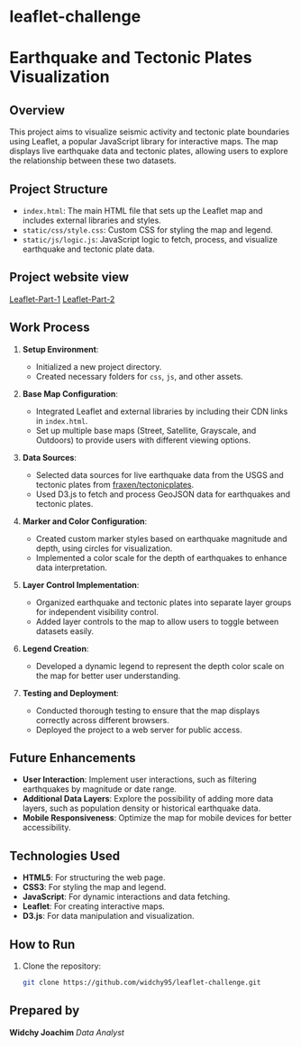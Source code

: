 # leaflet-challenge
 
# Earthquake and Tectonic Plates Visualization

## Overview

This project aims to visualize seismic activity and tectonic plate boundaries using Leaflet, a popular JavaScript library for interactive maps. The map displays live earthquake data and tectonic plates, allowing users to explore the relationship between these two datasets.

## Project Structure

- `index.html`: The main HTML file that sets up the Leaflet map and includes external libraries and styles.
- `static/css/style.css`: Custom CSS for styling the map and legend.
- `static/js/logic.js`: JavaScript logic to fetch, process, and visualize earthquake and tectonic plate data.

## Project website view

[Leaflet-Part-1](https://widchy95.github.io/leaflet-challenge/Leaflet-Part-1/)
[Leaflet-Part-2](https://widchy95.github.io/leaflet-challenge/Leaflet-Part-2/)


## Work Process

1. **Setup Environment**:
   - Initialized a new project directory.
   - Created necessary folders for `css`, `js`, and other assets.

2. **Base Map Configuration**:
   - Integrated Leaflet and external libraries by including their CDN links in `index.html`.
   - Set up multiple base maps (Street, Satellite, Grayscale, and Outdoors) to provide users with different viewing options.

3. **Data Sources**:
   - Selected data sources for live earthquake data from the USGS and tectonic plates from [fraxen/tectonicplates](https://github.com/fraxen/tectonicplates).
   - Used D3.js to fetch and process GeoJSON data for earthquakes and tectonic plates.

4. **Marker and Color Configuration**:
   - Created custom marker styles based on earthquake magnitude and depth, using circles for visualization.
   - Implemented a color scale for the depth of earthquakes to enhance data interpretation.

5. **Layer Control Implementation**:
   - Organized earthquake and tectonic plates into separate layer groups for independent visibility control.
   - Added layer controls to the map to allow users to toggle between datasets easily.

6. **Legend Creation**:
   - Developed a dynamic legend to represent the depth color scale on the map for better user understanding.

7. **Testing and Deployment**:
   - Conducted thorough testing to ensure that the map displays correctly across different browsers.
   - Deployed the project to a web server for public access.

## Future Enhancements

- **User Interaction**: Implement user interactions, such as filtering earthquakes by magnitude or date range.
- **Additional Data Layers**: Explore the possibility of adding more data layers, such as population density or historical earthquake data.
- **Mobile Responsiveness**: Optimize the map for mobile devices for better accessibility.

## Technologies Used

- **HTML5**: For structuring the web page.
- **CSS3**: For styling the map and legend.
- **JavaScript**: For dynamic interactions and data fetching.
- **Leaflet**: For creating interactive maps.
- **D3.js**: For data manipulation and visualization.

## How to Run

1. Clone the repository:
   ```bash
   git clone https://github.com/widchy95/leaflet-challenge.git

## Prepared by 

**Widchy Joachim**
*Data Analyst*

